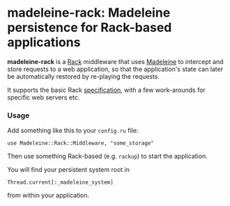 # madeleine-rack: Madeleine persistence for Rack-based applications

**madeleine-rack** is a [Rack](http://rack.github.com/) middleware that uses
[Madeleine](https://github.com/ghostganz/madeleine) to intercept and store
requests to a web application, so that the application's state can later be
automatically restored by re-playing the requests.

It supports the basic Rack [specification](https://github.com/rack/rack/blob/master/SPEC),
with a few work-arounds for specific web servers etc.

### Usage

Add something like this to your ```config.ru``` file:

```
use Madeleine::Rack::Middleware, "some_storage"
```

Then use something Rack-based (e.g. ```rackup```) to start the application.

You will find your persistent system root in

```
Thread.current[:_madeleine_system]
```

from within your application.
